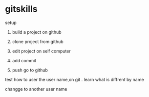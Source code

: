 # gitskills

setup

1. build a project  on github

2. clone project from github

3. edit project on self computer

4. add commit 

5. push go to github

test how to user the  user name,on git . learn what is diffrent by name

changge to another user name